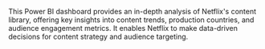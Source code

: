 This Power BI dashboard provides an in-depth analysis of
Netflix's content library, offering key insights into content
trends, production countries, and audience engagement
metrics. It enables Netflix to make data-driven decisions for
content strategy and audience targeting.
